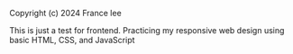 Copyright (c) 2024 France lee

This is just a test for frontend.
Practicing my responsive web design using basic HTML, CSS, and JavaScript